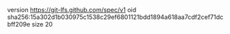 version https://git-lfs.github.com/spec/v1
oid sha256:15a302d1b030975c1538c29ef6801121bdd1894a618aa7cdf2cef71dcbff209e
size 20
